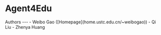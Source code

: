 # Agent4Edu

<!-- [![Project Demonstrate Video](Agent4Edu-project.png)](Agent4Edu-demo-video-2024-12-31.mov) --!>


Authors
---
- Weibo Gao ([Homepage](home.ustc.edu.cn/~weibogao))
- Qi Liu
- Zhenya Huang

<!-- Poster
---
![Poster](./[WeiboGao]-CIBD2024-Agent4Edu.jpg) --!>
